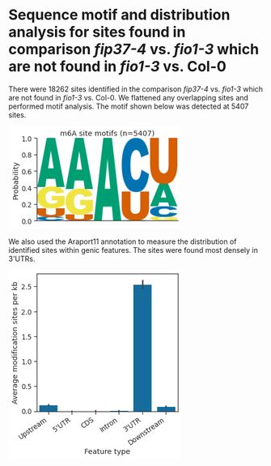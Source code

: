 # Sequence motif and distribution analysis for sites found in comparison *fip37-4* vs. *fio1-3* which are not found in *fio1-3* vs. Col-0



There were 18262 sites identified in the comparison *fip37-4* vs. *fio1-3* which are not found in *fio1-3* vs. Col-0. We flattened any overlapping sites and performed motif analysis. The motif shown below was detected at 5407 sites.




    
![png](fip37_vs_fio1__not__fio1_vs_col0_yanocomp_logos.py_files/fip37_vs_fio1__not__fio1_vs_col0_yanocomp_logos.py_3_1.png)
    



We also used the Araport11 annotation to measure the distribution of identified sites within genic features. The sites were found most densely in 3'UTRs.



    
![png](fip37_vs_fio1__not__fio1_vs_col0_yanocomp_logos.py_files/fip37_vs_fio1__not__fio1_vs_col0_yanocomp_logos.py_5_1.png)
    

